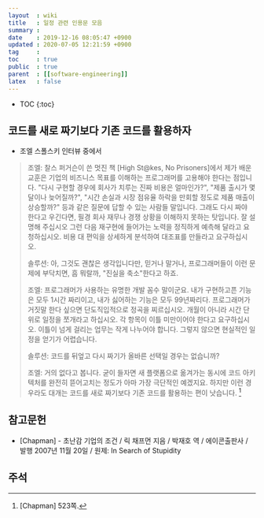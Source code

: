 ```yaml
---
layout  : wiki
title   : 일정 관련 인용문 모음
summary : 
date    : 2019-12-16 08:05:47 +0900
updated : 2020-07-05 12:21:59 +0900
tag     : 
toc     : true
public  : true
parent  : [[software-engineering]]
latex   : false
---
```

* TOC
{:toc}

## 코드를 새로 짜기보다 기존 코드를 활용하자

- 조엘 스폴스키 인터뷰 중에서

> 조엘: 찰스 퍼거슨이 쓴 멋진 책 [High St@kes, No Prisoners]에서 제가 배운 교훈은 기업의 비즈니스 목표를 이해하는 프로그래머를 고용해야 한다는 점입니다. "다시 구현할 경우에 회사가 치루는 진짜 비용은 얼마인가?", "제품 출시가 몇 달이나 늦어질까?", "시간 손실과 시장 점유율 하락을 만회할 정도로 제품 매출이 상승할까?" 등과 같은 질문에 답할 수 있는 사람들 말입니다. 그래도 다시 짜야 한다고 우긴다면, 필경 회사 재무나 경쟁 상황을 이해하지 못하는 탓입니다. 잘 설명해 주십시오 그런 다음 재구현에 들어가는 노력을 정직하게 예측해 달라고 요청하십시오. 비용 대 편익을 상세하게 분석하여 대조표를 만들라고 요구하십시오.
>
> 솔루션: 아, 그것도 괜찮은 생각입니다만, 믿거나 말거나, 프로그래머들이 이런 문제에 부닥치면, 흠 뭐랄까, "진실을 축소"한다고 하죠.
>
> 조엘: 프로그래머가 사용하는 유명한 개발 꼼수 말이군요. 내가 구현하고픈 기능은 모두 1시간 짜리이고, 내가 싫어하는 기능은 모두 99년짜리다. 프로그래머가 거짓말 한다 싶으면 단도직입적으로 정곡을 찌르십시오. 개월이 아니라 시간 단위로 일정을 쪼개라고 하십시오. 각 항목이 이틀 미만이어야 한다고 요구하십시오. 이틀이 넘게 걸리는 업무는 작게 나누어야 합니다. 그렇지 않으면 현실적인 일정을 얻기가 어렵습니다.
>
> 솔루션: 코드를 뒤엎고 다시 짜기가 올바른 선택일 경우는 없습니까?
>
> 조엘: 거의 없다고 봅니다. 굳이 들자면 새 플랫폼으로 옮겨가는 동시에 코드 아키텍처를 완전히 뜯어고치는 정도가 아마 가장 극단적인 예겠지요. 하지만 이런 경우라도 대개는 코드를 새로 짜기보다 기존 코드를 활용하는 편이 낫습니다.
[^Chapman-523]


## 참고문헌

* [Chapman] - 초난감 기업의 조건 / 릭 채프먼 지음 / 박재호 역 / 에이콘출판사 / 발행 2007년 11월 20일 / 원제: In Search of Stupidity


## 주석

[^Chapman-523]: [Chapman] 523쪽.
